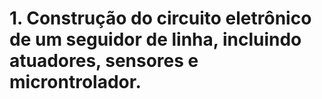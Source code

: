 # 1. Construção do circuito eletrônico de um seguidor de linha, incluindo atuadores, sensores e microntrolador.



